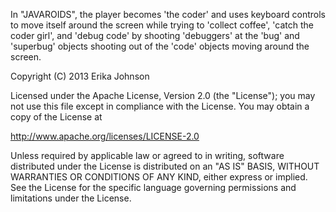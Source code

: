 In "JAVAROIDS", the player becomes 'the coder' and uses keyboard controls to move itself around the screen while trying to 'collect coffee', 'catch the coder girl', and 'debug code' by shooting 'debuggers' at the 'bug' and 'superbug' objects shooting out of the 'code' objects moving around the screen.

Copyright (C) 2013 Erika Johnson

Licensed under the Apache License, Version 2.0 (the "License");
you may not use this file except in compliance with the License.
You may obtain a copy of the License at

http://www.apache.org/licenses/LICENSE-2.0

Unless required by applicable law or agreed to in writing, software
distributed under the License is distributed on an "AS IS" BASIS,
WITHOUT WARRANTIES OR CONDITIONS OF ANY KIND, either express or implied.
See the License for the specific language governing permissions and
limitations under the License.
